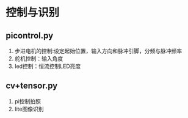 # 控制与识别

## picontrol.py

1. 步进电机的控制:设定起始位置，输入方向和脉冲引脚，分频与脉冲频率
2. 舵机控制：输入角度
3. led控制：恒流控制LED亮度

## cv+tensor.py

1. pi控制拍照
2. lite图像识别
